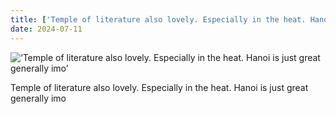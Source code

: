 ```yaml
---
title: ['Temple of literature also lovely. Especially in the heat. Hanoi is just great generally imo']
date: 2024-07-11
---
```


![‘Temple of literature also lovely. Especially in the heat. Hanoi is just great generally imo’](/240711_temple-of-literature_1.jpg)

Temple of literature also lovely. Especially in the heat. Hanoi is just great generally imo

